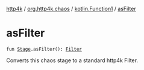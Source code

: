 [http4k](../../index.md) / [org.http4k.chaos](../index.md) / [kotlin.Function1](index.md) / [asFilter](./as-filter.md)

# asFilter

`fun `[`Stage`](../-stage.md)`.asFilter(): `[`Filter`](../../org.http4k.core/-filter/index.md)

Converts this chaos stage to a standard http4k Filter.

